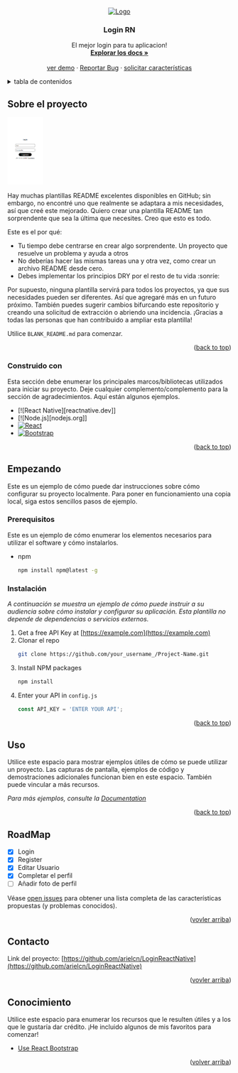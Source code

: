 <!-- Improved compatibility of back to top link: See: https://github.com/othneildrew/Best-README-Template/pull/73 -->
<a name="readme-top"></a>
<!--
*** Thanks for checking out the Best-README-Template. If you have a suggestion
*** that would make this better, please fork the repo and create a pull request
*** or simply open an issue with the tag "enhancement".
*** Don't forget to give the project a star!
*** Thanks again! Now go create something AMAZING! :D
-->



<!-- PROJECT SHIELDS -->
<!--
*** I'm using markdown "reference style" links for readability.
*** Reference links are enclosed in brackets [ ] instead of parentheses ( ).
*** See the bottom of this document for the declaration of the reference variables
*** for contributors-url, forks-url, etc. This is an optional, concise syntax you may use.
*** https://www.markdownguide.org/basic-syntax/#reference-style-links
-->


<!-- PROJECT LOGO -->
<br />
<div align="center">
  <a href="https://github.com/arielcn">
    <img src="https://cdn.dribbble.com/users/1889528/screenshots/7239609/0aba6579301149.5cbf290c5a8dd.jpg" alt="Logo" width="80" height="80">
  </a>

  <h3 align="center">Login RN</h3>

  <p align="center">
    El mejor login para tu aplicacion!
    <br />
    <a href="https://github.com/othneildrew/Best-README-Template"><strong>Explorar los docs »</strong></a>
    <br />
    <br />
    <a href="https://github.com/othneildrew/Best-README-Template">ver demo</a>
    ·
    <a href="https://github.com/othneildrew/Best-README-Template/issues">Reportar Bug</a>
    ·
    <a href="https://github.com/othneildrew/Best-README-Template/issues">solicitar características</a>
  </p>
</div>



<!-- TABLE OF CONTENTS -->
<details>
  <summary>tabla de contenidos</summary>
  <ol>
    <li>
      <a href="#about-the-project">sobre el proyecto</a>
      <ul>
        <li><a href="#built-with">armar con</a></li>
      </ul>
    </li>
    <li>
      <a href="#getting-started">empezando</a>
      <ul>
        <li><a href="#prerequisites">Prerequisitos</a></li>
        <li><a href="#installation">instalacion</a></li>
      </ul>
    </li>
    <li><a href="#usage">uso</a></li>
    <li><a href="#roadmap">mapa vial</a></li>
    <li><a href="#contributing">contribuyendo</a></li>
    <li><a href="#license">licencia</a></li>
    <li><a href="#contact">Contacto</a></li>
    <li><a href="#acknowledgments">reconocimientos</a></li>
  </ol>
</details>



<!-- ABOUT THE PROJECT -->
## Sobre el proyecto

<img src='assets/screenshot.png' alt="Screenshot" width='80px' height='auto'></img>

Hay muchas plantillas README excelentes disponibles en GitHub; sin embargo, no encontré uno que realmente se adaptara a mis necesidades, así que creé este mejorado. Quiero crear una plantilla README tan sorprendente que sea la última que necesites. Creo que esto es todo.

Este es el por qué:
* Tu tiempo debe centrarse en crear algo sorprendente. Un proyecto que resuelve un problema y ayuda a otros
* No deberías hacer las mismas tareas una y otra vez, como crear un archivo README desde cero.
* Debes implementar los principios DRY por el resto de tu vida :sonríe:

Por supuesto, ninguna plantilla servirá para todos los proyectos, ya que sus necesidades pueden ser diferentes. Así que agregaré más en un futuro próximo. También puedes sugerir cambios bifurcando este repositorio y creando una solicitud de extracción o abriendo una incidencia. ¡Gracias a todas las personas que han contribuido a ampliar esta plantilla!

Utilice `BLANK_README.md` para comenzar.

<p align="right">(<a href="#readme-top">back to top</a>)</p>



### Construido con

Esta sección debe enumerar los principales marcos/bibliotecas utilizados para iniciar su proyecto. Deje cualquier complemento/complemento para la sección de agradecimientos. Aquí están algunos ejemplos.

* [![React Native][reactnative.dev]]
* [![Node.js][nodejs.org]]
* [![React][React.js]][React-url]
* [![Bootstrap][Bootstrap.com]][Bootstrap-url]


<p align="right">(<a href="#readme-top">back to top</a>)</p>



<!-- GETTING STARTED -->
## Empezando

Este es un ejemplo de cómo puede dar instrucciones sobre cómo configurar su proyecto localmente.
Para poner en funcionamiento una copia local, siga estos sencillos pasos de ejemplo.

### Prerequisitos

Este es un ejemplo de cómo enumerar los elementos necesarios para utilizar el software y cómo instalarlos.
* npm
  ```sh
  npm install npm@latest -g
  ```

### Instalación

_A continuación se muestra un ejemplo de cómo puede instruir a su audiencia sobre cómo instalar y configurar su aplicación. Esta plantilla no depende de dependencias o servicios externos._

1. Get a free API Key at [https://example.com](https://example.com)
2. Clonar el repo
   ```sh
   git clone https://github.com/your_username_/Project-Name.git
   ```
3. Install NPM packages
   ```sh
   npm install
   ```
4. Enter your API in `config.js`
   ```js
   const API_KEY = 'ENTER YOUR API';
   ```

<p align="right">(<a href="#readme-top">back to top</a>)</p>



<!-- USAGE EXAMPLES -->
## Uso

Utilice este espacio para mostrar ejemplos útiles de cómo se puede utilizar un proyecto. Las capturas de pantalla, ejemplos de código y demostraciones adicionales funcionan bien en este espacio. También puede vincular a más recursos.

_Para más ejemplos, consulte la [Documentation](https://example.com)_

<p align="right">(<a href="#readme-top">back to top</a>)</p>



<!-- ROADMAP -->
## RoadMap

- [x] Login
- [x] Register
- [x] Editar Usuario
- [x] Completar el perfil
- [ ] Añadir foto de perfil

Véase [open issues](https://github.com/othneildrew/Best-README-Template/issues) para obtener una lista completa de las características propuestas (y problemas conocidos).

<p align="right">(<a href="#readme-top">vovler arriba</a>)</p>

<!-- CONTACT -->
## Contacto

Link del proyecto: [https://github.com/arielcn/LoginReactNative](https://github.com/arielcn/LoginReactNative)

<p align="right">(<a href="#readme-top">vovler arriba</a>)</p>



<!-- ACKNOWLEDGMENTS -->
## Conocimiento

Utilice este espacio para enumerar los recursos que le resulten útiles y a los que le gustaría dar crédito. ¡He incluido algunos de mis favoritos para comenzar!
* [Use React Bootstrap](https://react-bootstrap.netlify.app/)

<p align="right">(<a href="#readme-top">volver arriba</a>)</p>



<!-- MARKDOWN LINKS & IMAGES -->
<!-- https://www.markdownguide.org/basic-syntax/#reference-style-links -->
[contributors-shield]: https://img.shields.io/github/contributors/othneildrew/Best-README-Template.svg?style=for-the-badge
[contributors-url]: https://github.com/othneildrew/Best-README-Template/graphs/contributors
[forks-shield]: https://img.shields.io/github/forks/othneildrew/Best-README-Template.svg?style=for-the-badge
[forks-url]: https://github.com/othneildrew/Best-README-Template/network/members
[stars-shield]: https://img.shields.io/github/stars/othneildrew/Best-README-Template.svg?style=for-the-badge
[stars-url]: https://github.com/othneildrew/Best-README-Template/stargazers
[issues-shield]: https://img.shields.io/github/issues/othneildrew/Best-README-Template.svg?style=for-the-badge
[issues-url]: https://github.com/othneildrew/Best-README-Template/issues
[license-shield]: https://img.shields.io/github/license/othneildrew/Best-README-Template.svg?style=for-the-badge
[license-url]: https://github.com/othneildrew/Best-README-Template/blob/master/LICENSE.txt
[linkedin-shield]: https://img.shields.io/badge/-LinkedIn-black.svg?style=for-the-badge&logo=linkedin&colorB=555
[linkedin-url]: https://linkedin.com/in/othneildrew
[product-screenshot]: images/screenshot.png
[Next.js]: https://img.shields.io/badge/next.js-000000?style=for-the-badge&logo=nextdotjs&logoColor=white
[Next-url]: https://nextjs.org/
[React.js]: https://img.shields.io/badge/React-20232A?style=for-the-badge&logo=react&logoColor=61DAFB
[React-url]: https://reactjs.org/
[Vue.js]: https://img.shields.io/badge/Vue.js-35495E?style=for-the-badge&logo=vuedotjs&logoColor=4FC08D
[Vue-url]: https://vuejs.org/
[Angular.io]: https://img.shields.io/badge/Angular-DD0031?style=for-the-badge&logo=angular&logoColor=white
[Angular-url]: https://angular.io/
[Svelte.dev]: https://img.shields.io/badge/Svelte-4A4A55?style=for-the-badge&logo=svelte&logoColor=FF3E00
[Svelte-url]: https://svelte.dev/
[Laravel.com]: https://img.shields.io/badge/Laravel-FF2D20?style=for-the-badge&logo=laravel&logoColor=white
[Laravel-url]: https://laravel.com
[Bootstrap.com]: https://img.shields.io/badge/Bootstrap-563D7C?style=for-the-badge&logo=bootstrap&logoColor=white
[Bootstrap-url]: https://getbootstrap.com
[JQuery.com]: https://img.shields.io/badge/jQuery-0769AD?style=for-the-badge&logo=jquery&logoColor=white
[JQuery-url]: https://jquery.com 